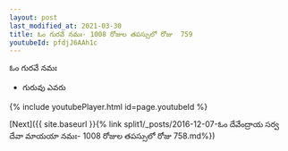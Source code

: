```yaml
---
layout: post
last_modified_at: 2021-03-30
title: ఓం గురవే నమః- 1008 రోజుల తపస్సులో రోజు  759
youtubeId: pfdjJ6AAh1c
---
```

 
 
 ఓం గురవే నమః  
 
 -  గురువు ఎవరు 
 
  
 
  
 
 
 
 
 
 


{% include youtubePlayer.html id=page.youtubeId %}
 
[Next]({{ site.baseurl }}{% link  split1/_posts/2016-12-07-ఓం దేవేంద్రాయ సర్వ దేవా మాయయా నమః- 1008 రోజుల తపస్సులో రోజు  758.md%})
 
